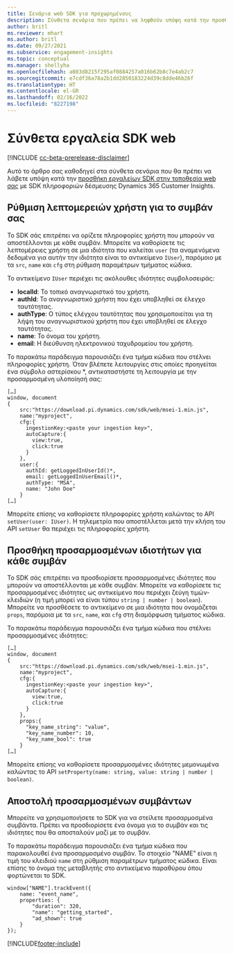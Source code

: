 ```yaml
---
title: Σενάρια web SDK για προχωρημένους
description: Σύνθετα σενάρια που πρέπει να ληφθούν υπόψη κατά την προσθήκη εργαλείων SDK στην τοποθεσία Web σας.
author: britl
ms.reviewer: mhart
ms.author: britl
ms.date: 09/27/2021
ms.subservice: engagement-insights
ms.topic: conceptual
ms.manager: shellyha
ms.openlocfilehash: a083d8215f295af0884257a016b62b8c7e4ab2c7
ms.sourcegitcommit: e7cdf36a78a2b1dd2850183224d39c8dde46b26f
ms.translationtype: HT
ms.contentlocale: el-GR
ms.lasthandoff: 02/16/2022
ms.locfileid: "8227198"
---
```

# <a name="advanced-web-sdk-instrumentation"></a>Σύνθετα εργαλεία SDK web

[!INCLUDE [cc-beta-prerelease-disclaimer](includes/cc-beta-prerelease-disclaimer.md)]

Αυτό το άρθρο σας καθοδηγεί στα σύνθετα σενάρια που θα πρέπει να λάβετε υπόψη κατά την [προσθήκη εργαλείων SDK στην τοποθεσία web σας](instrument-website.md) με SDK πληροφοριών δέσμευσης Dynamics 365 Customer Insights.

## <a name="setting-user-details-for-your-event"></a>Ρύθμιση λεπτομερειών χρήστη για το συμβάν σας

Το SDK σάς επιτρέπει να ορίζετε πληροφορίες χρήστη που μπορούν να αποστέλλονται με κάθε συμβάν. Μπορείτε να καθορίσετε τις λεπτομέρειες χρήστη σε μια ιδιότητα που καλείται `user` (τα αναμενόμενα δεδομένα για αυτήν την ιδιότητα είναι το αντικείμενο `IUser`), παρόμοιο με τα `src`, `name` και `cfg` στη ρύθμιση παραμέτρων τμήματος κώδικα.

Το αντικείμενο `IUser` περιέχει τις ακόλουθες ιδιότητες συμβολοσειράς:

- **localId**: Το τοπικό αναγνωριστικό του χρήστη.
- **authId**: Το αναγνωριστικό χρήστη που έχει υποβληθεί σε έλεγχο ταυτότητας.
- **authType**: Ο τύπος ελέγχου ταυτότητας που χρησιμοποιείται για τη λήψη του αναγνωριστικού χρήστη που έχει υποβληθεί σε έλεγχο ταυτότητας.
- **name**: Το όνομα του χρήστη.
- **email**: Η διεύθυνση ηλεκτρονικού ταχυδρομείου του χρήστη.

Το παρακάτω παράδειγμα παρουσιάζει ένα τμήμα κώδικα που στέλνει πληροφορίες χρήστη. Όταν βλέπετε λειτουργίες στις οποίες προηγείται ένα σύμβολο αστερίσκου *, αντικαταστήστε τη λειτουργία με την προσαρμοσμένη υλοποίησή σας:

```
[…]
window, document
{
    src:"https://download.pi.dynamics.com/sdk/web/msei-1.min.js",
    name:"myproject",
    cfg:{
      ingestionKey:<paste your ingestion key>",
      autoCapture:{
        view:true,
        click:true
      }
    },
    user:{
      authId: getLoggedInUserId()*,
      email: getLoggedInUserEmail()*,
      authType: "MSA",
      name: "John Doe"
    }
[…]
```

Μπορείτε επίσης να καθορίσετε πληροφορίες χρήστη καλώντας το API `setUser(user: IUser)`. Η τηλεμετρία που αποστέλλεται μετά την κλήση του API `setUser` θα περιέχει τις πληροφορίες χρήστη.

## <a name="adding-custom-properties-for-each-event"></a>Προσθήκη προσαρμοσμένων ιδιοτήτων για κάθε συμβάν

Το SDK σάς επιτρέπει να προσδιορίσετε προσαρμοσμένες ιδιότητες που μπορούν να αποστέλλονται με κάθε συμβάν. Μπορείτε να καθορίσετε τις προσαρμοσμένες ιδιότητες ως αντικείμενο που περιέχει ζεύγη τιμών-κλειδιών (η τιμή μπορεί να είναι τύπου `string | number | boolean`). Μπορείτε να προσθέσετε το αντικείμενο σε μια ιδιότητα που ονομάζεται `props`, παρόμοια με τα `src`, `name`, και `cfg` στη διαμόρφωση τμήματος κώδικα.

Το παρακάτω παράδειγμα παρουσιάζει ένα τμήμα κώδικα που στέλνει προσαρμοσμένες ιδιότητες:

```
[…]
window, document
{
    src:"https://download.pi.dynamics.com/sdk/web/msei-1.min.js",
    name:"myproject",
    cfg:{
      ingestionKey:<paste your ingestion key>",
      autoCapture:{
        view:true,
        click:true
      }
    },
    props:{
      "key_name_string": "value",
      "key_name_number": 10,
      "key_name_bool": true
    }
[…]
```

Μπορείτε επίσης να καθορίσετε προσαρμοσμένες ιδιότητες μεμονωμένα καλώντας το API `setProperty(name: string, value: string | number | boolean)`.

## <a name="sending-custom-events"></a>Αποστολή προσαρμοσμένων συμβάντων

Μπορείτε να χρησιμοποιήσετε το SDK για να στείλετε προσαρμοσμένα συμβάντα. Πρέπει να προσδιορίσετε ένα όνομα για το συμβάν και τις ιδιότητες που θα αποσταλούν μαζί με το συμβάν.

Το παρακάτω παράδειγμα παρουσιάζει ένα τμήμα κώδικα που παρακολουθεί ένα προσαρμοσμένο συμβάν. Το στοιχείο "NAME" είναι η τιμή του κλειδιού `name` στη ρύθμιση παραμέτρων τμήματος κώδικα. Είναι επίσης το όνομα της μεταβλητής στο αντικείμενο παραθύρου όπου φορτώνεται το SDK.

```
window["NAME"].trackEvent({
    name: "event_name",
    properties: {
        "duration": 320,
        "name": "getting_started",
        "ad_shown": true
    }
});
```


[!INCLUDE[footer-include](../includes/footer-banner.md)]
